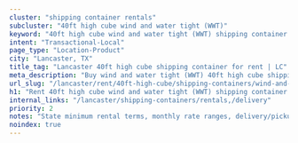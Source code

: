 ```yaml
---
cluster: "shipping container rentals"
subcluster: "40ft high cube wind and water tight (WWT)"
keyword: "40ft high cube wind and water tight (WWT) shipping container for rent Lancaster, TX"
intent: "Transactional-Local"
page_type: "Location-Product"
city: "Lancaster, TX"
title_tag: "Lancaster 40ft high cube shipping container for rent | LC"
meta_description: "Buy wind and water tight (WWT) 40ft high cube shipping container rent with local delivery in Lancaster, TX. LC Container — local Since 2003. Request a fast quote today."
url_slug: "/lancaster/rent/40ft-high-cube/shipping-containers/wind-and-water-tight-wwt"
h1: "Rent 40ft high cube wind and water tight (WWT) shipping container in Lancaster"
internal_links: "/lancaster/shipping-containers/rentals,/delivery"
priority: 2
notes: "State minimum rental terms, monthly rate ranges, delivery/pickup fees, service area."
noindex: true
---
```


<!-- TODO: Add unique city/inventory copy, images, and internal links here. -->
